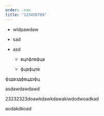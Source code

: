 ```yaml
---
order: .nan
title: "123456789"
---
```


-  wldpawdaw

-  sad

-  asd

   -  вцлфлвфцв

   -  фцвфцлв

фздвздфвцдзфц

asdawdawdawd

23232323doawkdawkdawakiwdodwoadkad

aodakdkoad
